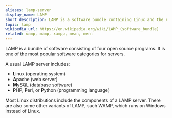 ```yaml
---
aliases: lamp-server
display_name: LAMP
short_description: LAMP is a software bundle containing Linux and the Apache server.
topic: lamp
wikipedia_url: https://en.wikipedia.org/wiki/LAMP_(software_bundle)
related: wamp, mamp, xampp, mean, mern
---
```

LAMP is a bundle of software consisting of four open source programs.
It is one of the most popular software categories for servers.

A usual LAMP server includes:
* **L**inux (operating system)
* **A**pache (web server)
* **M**ySQL (database software)
* **P**HP, **P**erl, or **P**ython (programming language)

Most Linux distributions include the components of a LAMP server.
There are also some other variants of LAMP, such WAMP, which runs on Windows
instead of Linux.
